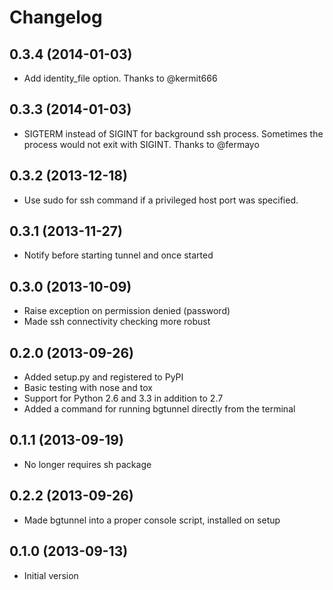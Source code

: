 # Changelog

## 0.3.4 (2014-01-03)

* Add identity_file option. Thanks to @kermit666

## 0.3.3 (2014-01-03)

* SIGTERM instead of SIGINT for background ssh process. Sometimes the process would not exit with SIGINT. Thanks to @fermayo

## 0.3.2 (2013-12-18)

* Use sudo for ssh command if a privileged host port was specified.

## 0.3.1 (2013-11-27)

* Notify before starting tunnel and once started

## 0.3.0 (2013-10-09)

* Raise exception on permission denied (password)
* Made ssh connectivity checking more robust

## 0.2.0 (2013-09-26)

* Added setup.py and registered to PyPI
* Basic testing with nose and tox
* Support for Python 2.6 and 3.3 in addition to 2.7
* Added a command for running bgtunnel directly from the terminal

## 0.1.1 (2013-09-19)

* No longer requires sh package

## 0.2.2 (2013-09-26)

* Made bgtunnel into a proper console script, installed on setup

## 0.1.0 (2013-09-13)

* Initial version
